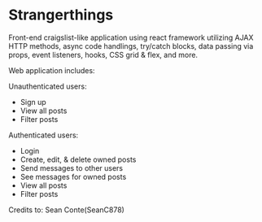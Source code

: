 # Strangerthings

Front-end craigslist-like application using react framework utilizing AJAX HTTP methods, async code handlings, try/catch blocks, data passing via props, event listeners, hooks, CSS grid & flex, and more.

Web application includes:

Unauthenticated users:
- Sign up
- View all posts
- Filter posts

Authenticated users:
- Login
- Create, edit, & delete owned posts
- Send messages to other users
- See messages for owned posts
- View all posts
- Filter posts

Credits to: Sean Conte(SeanC878)
